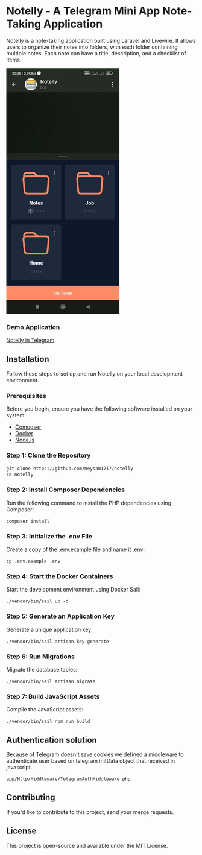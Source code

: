 # Notelly - A Telegram Mini App Note-Taking Application

Notelly is a note-taking application built using Laravel and Livewire. It allows users to organize their notes into folders, with each folder containing multiple notes. Each note can have a title, description, and a checklist of items.


<img src="./notelly_folders_screen.jpeg" alt="Notelly folders screen" width="300">


### Demo Application
[Notelly in Telegram](https://t.me/notelly_bot)

## Installation

Follow these steps to set up and run Notelly on your local development environment.

### Prerequisites

Before you begin, ensure you have the following software installed on your system:

- [Composer](https://getcomposer.org/)
- [Docker](https://www.docker.com/)
- [Node.js](https://nodejs.org/)

### Step 1: Clone the Repository

```
git clone https://github.com/meysam1717/notelly
cd notelly
```


### Step 2: Install Composer Dependencies
Run the following command to install the PHP dependencies using Composer:

```
composer install
```

### Step 3: Initialize the .env File
Create a copy of the .env.example file and name it .env:

```
cp .env.example .env
```

### Step 4: Start the Docker Containers
Start the development environment using Docker Sail:

```
./vendor/bin/sail up -d
```

### Step 5: Generate an Application Key
Generate a unique application key:

```
./vendor/bin/sail artisan key:generate
```

### Step 6: Run Migrations
Migrate the database tables:

```
./vendor/bin/sail artisan migrate
```

### Step 7: Build JavaScript Assets
Compile the JavaScript assets:

```
./vendor/bin/sail npm run build
```

## Authentication solution

Because of Telegram doesn't save cookies we defined a middleware to authenticate
user based on telegram initData object that received in javascript.
```
app/Http/Middleware/TelegramAuthMiddleware.php
```

## Contributing
If you'd like to contribute to this project, send your merge requests.

## License
This project is open-source and available under the MIT License.
